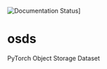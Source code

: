 ![Documentation Status](https://readthedocs.org/projects/osds/badge/?version=latest)]

# osds
PyTorch Object Storage Dataset
